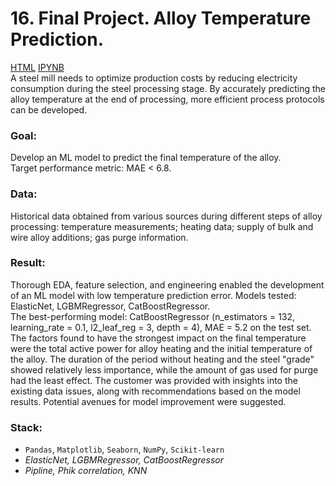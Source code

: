 # 16. Final Project. Alloy Temperature Prediction.
[HTML](link) [IPYNB](link)<br>
A steel mill needs to optimize production costs by reducing electricity consumption during the steel processing stage. By accurately predicting the alloy temperature at the end of processing, more efficient process protocols can be developed.
### Goal: 
Develop an ML model to predict the final temperature of the alloy.<br>
Target performance metric: MAE < 6.8.
### Data: 
Historical data obtained from various sources during different steps of alloy processing: temperature measurements; heating data; supply of bulk and wire alloy additions; gas purge information. 
### Result:
Thorough EDA, feature selection, and engineering enabled the development of an ML model with low temperature prediction error. 
Models tested: ElasticNet, LGBMRegressor, CatBoostRegressor.  
The best-performing model: CatBoostRegressor (n_estimators = 132, learning_rate = 0.1, l2_leaf_reg = 3, depth = 4), MAE = 5.2 on the test set.
The factors found to have the strongest impact on the final temperature were the total active power for alloy heating and the initial temperature of the alloy. The duration of the period without heating and the steel "grade" showed relatively less importance, while the amount of gas used for purge had the least effect.
The customer was provided with insights into the existing data issues, along with recommendations based on the model results. 
Potential avenues for model improvement were suggested.
### Stack:<br>
- `Pandas`, `Matplotlib`, `Seaborn`, `NumPy`, `Scikit-learn`
- *ElasticNet, LGBMRegressor, CatBoostRegressor*
- *Pipline, Phik correlation, KNN*
